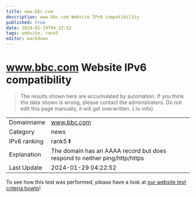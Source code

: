 ```yaml
---
title: www.bbc.com
description: www.bbc.com Website IPv6 compatibility
published: true
date: 2024-01-29T04:22:52
tags: website, rank5
editor: markdown
---
```


# www.bbc.com Website IPv6 compatibility

> The results shown here are accumulated by automation. If you think the data shown is wrong, please contact the administrators. 
> Do not edit this page manually, it will get overwritten.
{.is-info}


|   |   |
| - | - |
| Domainname | www.bbc.com
| Category | news |
| IPv6 ranking | rank5 :arrow_double_down: |
| Explanation | The domain has an AAAA record but does respond to neither ping/http/https |
| Last Update | 2024-01-29 04:22:52 |

To see how this test was performed, please have a look at [our website test criteria howto](/howto/testcriteria/website)!

